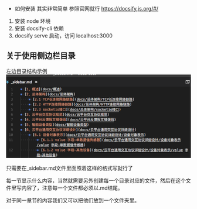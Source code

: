 - 如何安装
  其实非常简单 参照官网就行
  https://docsify.js.org/#/

1. 安装 node 环境
2. 安装 docsify-cli 依赖
3. docsify serve 启动，访问 localhost:3000

## 关于使用侧边栏目录
左边目录结构示例
![侧边栏目录结构](https://github.com/MrMalleable/Doraemon/blob/main/images/category.png)

只需要在_sidebar.md文件里面照着这样的格式写就行了

每一节显示什么内容，当然就需要另外创建每一个目录对应的文件，然后在这个文件里写内容了，注意每一个文件都必须以.md结尾。

对于同一章节的内容我们又可以把他们放到一个文件夹里。
